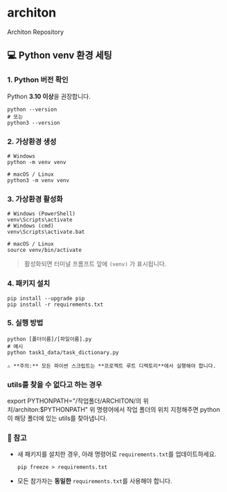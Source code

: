 # architon

Architon Repository

## 💻 Python venv 환경 세팅

### 1. Python 버전 확인

Python **3.10 이상**을 권장합니다.

    python --version
    # 또는
    python3 --version

### 2. 가상환경 생성

    # Windows
    python -m venv venv

    # macOS / Linux
    python3 -m venv venv

### 3. 가상환경 활성화

    # Windows (PowerShell)
    venv\Scripts\activate
    # Windows (cmd)
    venv\Scripts\activate.bat

    # macOS / Linux
    source venv/bin/activate

> 활성화되면 터미널 프롬프트 앞에 `(venv)` 가 표시됩니다.

### 4. 패키지 설치

    pip install --upgrade pip
    pip install -r requirements.txt

### 5. 실행 방법

    python [폴더이름]/[파일이름].py
    # 예시
    python task1_data/task_dictionary.py

    ⚠️ **주의:** 모든 파이썬 스크립트는 **프로젝트 루트 디렉토리**에서 실행해야 합니다.

### utils를 찾을 수 없다고 하는 경우

export PYTHONPATH="/작업폴더/ARCHITON/의 위치/architon:$PYTHONPATH"
위 명령어에서 작업 폴더의 위치 지정해주면 python이 해당 폴더에 있는 utils를 찾아냅니다.

### 📌 참고

- 새 패키지를 설치한 경우, 아래 명령어로 `requirements.txt`를 업데이트하세요.

      pip freeze > requirements.txt

- 모든 참가자는 **동일한** `requirements.txt`를 사용해야 합니다.
